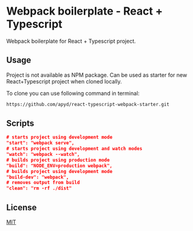 # Webpack boilerplate - React + Typescript

Webpack boilerplate for React + Typescript project.

## Usage

Project is not available as NPM package. Can be used as starter for new React+Typescript project when cloned locally.

To clone you can use following command in terminal:

```bash
https://github.com/apyd/react-typescript-webpack-starter.git
```

## Scripts

```json
# starts project using development mode
"start": "webpack serve",
# starts project using development and watch modes
"watch": "webpack --watch",
# builds project using production mode
"build": "NODE_ENV=production webpack",
# builds project using development mode
"build-dev": "webpack",
# removes output from build
"clean": "rm -rf ./dist"
```

## License
[MIT](https://choosealicense.com/licenses/mit/)